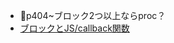 - 🍒p404~ブロック2つ以上ならproc？
- [ブロックとJS/callback関数](https://github.com/yu-ka3028/TIL/blob/main/Ruby/202411231730.md)